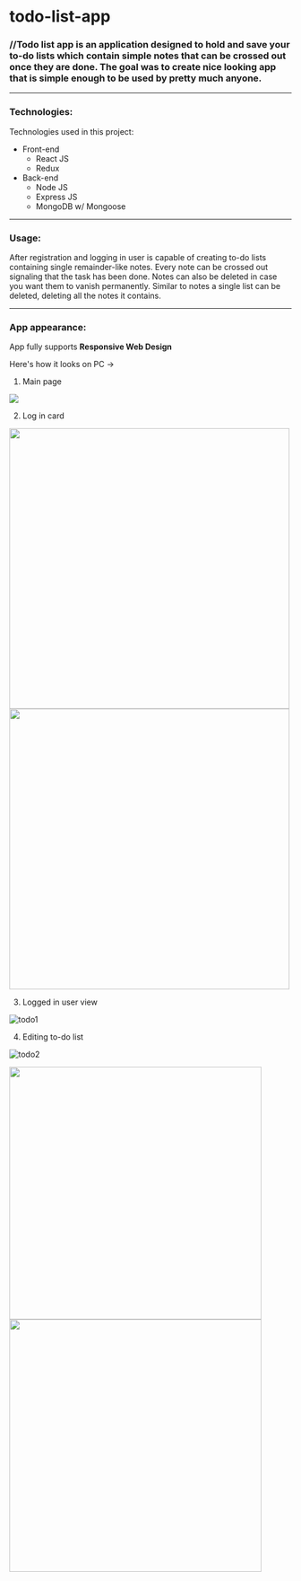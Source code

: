 # todo-list-app

### //Todo list app is an application designed to hold and save your to-do lists which contain simple notes that can be crossed out once they are done. The goal was to create nice looking app that is simple enough to be used by pretty much anyone.
---

### Technologies:
 Technologies used in this project:
* Front-end
  * React JS
  * Redux 
* Back-end
  * Node JS
  * Express JS
  * MongoDB w/ Mongoose

---

### Usage:
After registration and logging in user is capable of creating to-do lists containing single remainder-like notes. Every note can be crossed out signaling that the task has been done. Notes can also be deleted in case you want them to vanish permanently. Similar to notes a single list can be deleted, deleting all the notes it contains.

---
### App appearance:
App fully supports **Responsive Web Design**

Here's how it looks on PC ->
1. Main page

<img src='https://user-images.githubusercontent.com/56931828/117968389-6b952e00-b326-11eb-8b47-73e47e7f777b.png' />

2. Log in card

<img src='https://user-images.githubusercontent.com/56931828/117968776-dc3c4a80-b326-11eb-8222-041c3ea77fae.png' height="500"/>  <img src='https://user-images.githubusercontent.com/56931828/117968795-e0686800-b326-11eb-87ad-fd665847e122.png' height="500"/>

3. Logged in user view

![todo1](https://user-images.githubusercontent.com/56931828/117969896-4acdd800-b328-11eb-8e2c-cc96a6eac314.png)

4. Editing to-do list

![todo2](https://user-images.githubusercontent.com/56931828/117970149-9ed8bc80-b328-11eb-897b-d2f768ff5896.png)

<img src="https://user-images.githubusercontent.com/56931828/117970181-a730f780-b328-11eb-9e19-014db0f4d69d.png" width="450"/><img src="https://user-images.githubusercontent.com/56931828/117970199-aac47e80-b328-11eb-95af-9c2182e6f66c.png" width="450"/>


